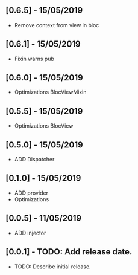 ## [0.6.5] - 15/05/2019

* Remove context from view in bloc

## [0.6.1] - 15/05/2019

* Fixin warns pub

## [0.6.0] - 15/05/2019

* Optimizations BlocViewMixin

## [0.5.5] - 15/05/2019

* Optimizations BlocView

## [0.5.0] - 15/05/2019

* ADD Dispatcher

## [0.1.0] - 15/05/2019

* ADD provider
* Optimizations

## [0.0.5] - 11/05/2019

* ADD injector

## [0.0.1] - TODO: Add release date.

* TODO: Describe initial release.

